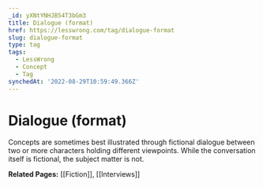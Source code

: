 ```yaml
---
_id: yXNtYNHJB54T3bGm3
title: Dialogue (format)
href: https://lesswrong.com/tag/dialogue-format
slug: dialogue-format
type: tag
tags:
  - LessWrong
  - Concept
  - Tag
synchedAt: '2022-08-29T10:59:49.366Z'
---
```

# Dialogue (format)

Concepts are sometimes best illustrated through fictional dialogue between two or more characters holding different viewpoints. While the conversation itself is fictional, the subject matter is not.

**Related Pages:** [[Fiction]], [[Interviews]]